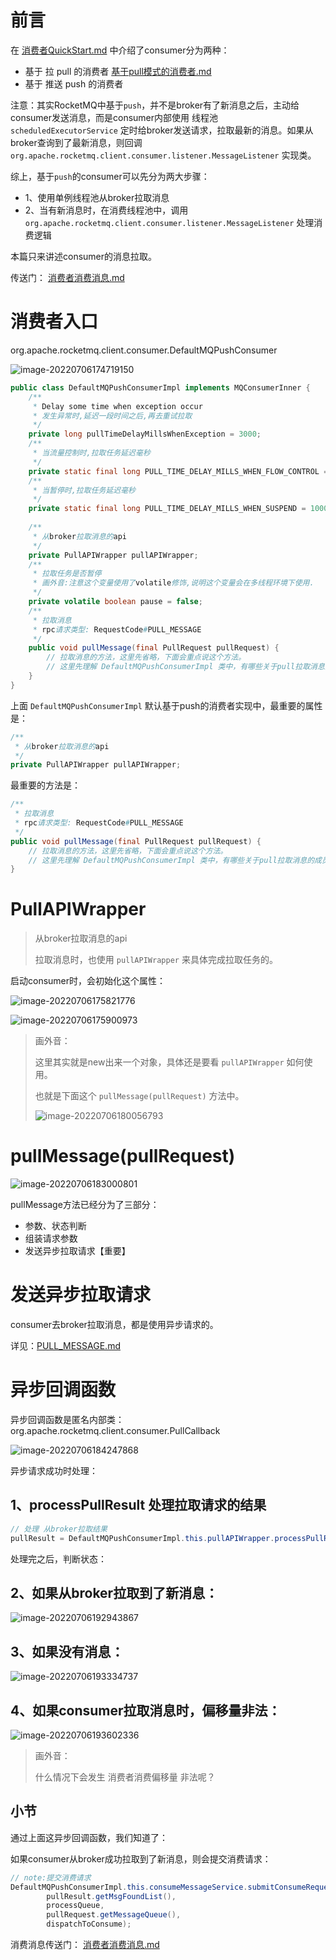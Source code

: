 # 前言

在  [消费者QuickStart.md](消费者QuickStart.md)  中介绍了consumer分为两种：

- 基于 拉 pull 的消费者    [基于pull模式的消费者.md](基于pull模式的消费者.md)
- 基于 推送 push 的消费者

注意：其实RocketMQ中基于`push`，并不是broker有了新消息之后，主动给consumer发送消息，而是consumer内部使用 线程池 `scheduledExecutorService` 定时给broker发送请求，拉取最新的消息。如果从broker查询到了最新消息，则回调 `org.apache.rocketmq.client.consumer.listener.MessageListener` 实现类。

综上，基于`push`的consumer可以先分为两大步骤：

- 1、使用单例线程池从broker拉取消息
- 2、当有新消息时，在消费线程池中，调用 `org.apache.rocketmq.client.consumer.listener.MessageListener` 处理消费逻辑

本篇只来讲述consumer的消息拉取。

传送门： [消费者消费消息.md](消费者消费消息.md) 



# 消费者入口

org.apache.rocketmq.client.consumer.DefaultMQPushConsumer

![image-20220706174719150](images/image-20220706174719150.png)



```java
public class DefaultMQPushConsumerImpl implements MQConsumerInner {
    /**
     * Delay some time when exception occur
     * 发生异常时,延迟一段时间之后,再去重试拉取
     */
    private long pullTimeDelayMillsWhenException = 3000;
    /**
     * 当流量控制时,拉取任务延迟毫秒
     */
    private static final long PULL_TIME_DELAY_MILLS_WHEN_FLOW_CONTROL = 50;
    /**
     * 当暂停时,拉取任务延迟毫秒
     */
    private static final long PULL_TIME_DELAY_MILLS_WHEN_SUSPEND = 1000;
    
    /**
     * 从broker拉取消息的api
     */
    private PullAPIWrapper pullAPIWrapper;
    /**
     * 拉取任务是否暂停
     * 画外音:注意这个变量使用了volatile修饰,说明这个变量会在多线程环境下使用.
     */
    private volatile boolean pause = false;
    /**
     * 拉取消息
     * rpc请求类型: RequestCode#PULL_MESSAGE
     */
    public void pullMessage(final PullRequest pullRequest) {
        // 拉取消息的方法，这里先省略，下面会重点说这个方法。
        // 这里先理解 DefaultMQPushConsumerImpl 类中，有哪些关于pull拉取消息的成员：包括属性、方法等。
    }
}    
```

上面 `DefaultMQPushConsumerImpl` 默认基于push的消费者实现中，最重要的属性是：

```java
/**
 * 从broker拉取消息的api
 */
private PullAPIWrapper pullAPIWrapper;
```
最重要的方法是：

```java
/** 
 * 拉取消息 
 * rpc请求类型: RequestCode#PULL_MESSAGE
 */
public void pullMessage(final PullRequest pullRequest) {
    // 拉取消息的方法，这里先省略，下面会重点说这个方法。
    // 这里先理解 DefaultMQPushConsumerImpl 类中，有哪些关于pull拉取消息的成员：包括属性、方法等。
}
```


# PullAPIWrapper

> 从broker拉取消息的api
>
> 拉取消息时，也使用 `pullAPIWrapper` 来具体完成拉取任务的。

启动consumer时，会初始化这个属性：

![image-20220706175821776](images/image-20220706175821776.png)

![image-20220706175900973](images/image-20220706175900973.png)

> 画外音：
>
> 这里其实就是new出来一个对象，具体还是要看 `pullAPIWrapper` 如何使用。
>
> 也就是下面这个 `pullMessage(pullRequest)` 方法中。
>
> ![image-20220706180056793](images/image-20220706180056793.png)

# pullMessage(pullRequest)

![image-20220706183000801](images/image-20220706183000801.png)

pullMessage方法已经分为了三部分：

- 参数、状态判断
- 组装请求参数
- 发送异步拉取请求【重要】



# 发送异步拉取请求

consumer去broker拉取消息，都是使用异步请求的。

详见：[PULL_MESSAGE.md](../../源码阅读/网络组件Remoting/请求类型及处理/PULL_MESSAGE.md)



# 异步回调函数

异步回调函数是匿名内部类：org.apache.rocketmq.client.consumer.PullCallback

![image-20220706184247868](images/image-20220706184247868.png)

异步请求成功时处理：

## 1、processPullResult 处理拉取请求的结果

```java
// 处理 从broker拉取结果
pullResult = DefaultMQPushConsumerImpl.this.pullAPIWrapper.processPullResult(pullRequest.getMessageQueue(), pullResult, subscriptionData);
```

处理完之后，判断状态：

## 2、如果从broker拉取到了新消息：

![image-20220706192943867](images/image-20220706192943867.png)

## 3、如果没有消息：

![image-20220706193334737](images/image-20220706193334737.png)

## 4、如果consumer拉取消息时，偏移量非法：

![image-20220706193602336](images/image-20220706193602336.png)

> 画外音：
>
> 什么情况下会发生 消费者消费偏移量 非法呢？



## 小节

通过上面这异步回调函数，我们知道了：

如果consumer从broker成功拉取到了新消息，则会提交消费请求：

```java
// note:提交消费请求
DefaultMQPushConsumerImpl.this.consumeMessageService.submitConsumeRequest(
        pullResult.getMsgFoundList(),
        processQueue,
        pullRequest.getMessageQueue(),
        dispatchToConsume);
```

消费消息传送门： [消费者消费消息.md](消费者消费消息.md) 




